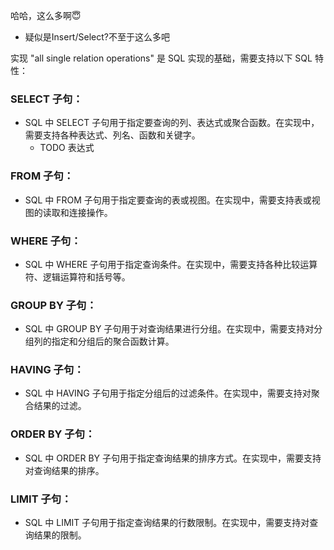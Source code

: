 哈哈，这么多啊😇
- 疑似是Insert/Select?不至于这么多吧

实现 "all single relation operations" 是 SQL 实现的基础，需要支持以下 SQL 特性：

### SELECT 子句：
- SQL 中 SELECT 子句用于指定要查询的列、表达式或聚合函数。在实现中，需要支持各种表达式、列名、函数和关键字。
  - TODO 表达式

### FROM 子句：
- SQL 中 FROM 子句用于指定要查询的表或视图。在实现中，需要支持表或视图的读取和连接操作。

### WHERE 子句：
- SQL 中 WHERE 子句用于指定查询条件。在实现中，需要支持各种比较运算符、逻辑运算符和括号等。

### GROUP BY 子句：
- SQL 中 GROUP BY 子句用于对查询结果进行分组。在实现中，需要支持对分组列的指定和分组后的聚合函数计算。

### HAVING 子句：
- SQL 中 HAVING 子句用于指定分组后的过滤条件。在实现中，需要支持对聚合结果的过滤。

### ORDER BY 子句：
- SQL 中 ORDER BY 子句用于指定查询结果的排序方式。在实现中，需要支持对查询结果的排序。

### LIMIT 子句：
- SQL 中 LIMIT 子句用于指定查询结果的行数限制。在实现中，需要支持对查询结果的限制。